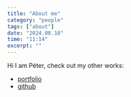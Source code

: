 ```yaml
---
title: "About me"
category: "people"
tags: ["about"]
date: "2024.08.10"
time: "11:14"
excerpt: ""
---
```


Hi I am Péter, check out my other works:

- [portfolio](https://peterszarvas.hu/)
- [github](https://github.com/peterszarvas94/)

